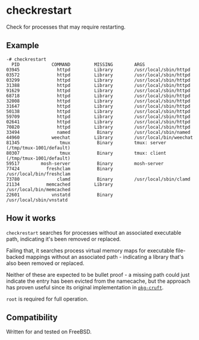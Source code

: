 # checkrestart

Check for processes that may require restarting.

## Example

```shell
-# checkrestart
  PID            COMMAND         MISSING        ARGS
03945              httpd         Library        /usr/local/sbin/httpd
03572              httpd         Library        /usr/local/sbin/httpd
03299              httpd         Library        /usr/local/sbin/httpd
31388              httpd         Library        /usr/local/sbin/httpd
91629              httpd         Library        /usr/local/sbin/httpd
68718              httpd         Library        /usr/local/sbin/httpd
32008              httpd         Library        /usr/local/sbin/httpd
31647              httpd         Library        /usr/local/sbin/httpd
50138              httpd         Library        /usr/local/sbin/httpd
59709              httpd         Library        /usr/local/sbin/httpd
02641              httpd         Library        /usr/local/sbin/httpd
70820              httpd         Library        /usr/local/sbin/httpd
33494              named          Binary        /usr/local/sbin/named
44960            weechat         Library        /usr/local/bin/weechat
81345               tmux          Binary        tmux: server (/tmp/tmux-1001/default)
80307               tmux          Binary        tmux: client (/tmp/tmux-1001/default)
59517        mosh-server          Binary        mosh-server
77424          freshclam          Binary        /usr/local/bin/freshclam
73780              clamd          Binary        /usr/local/sbin/clamd
21134          memcached         Library        /usr/local/bin/memcached
22601            vnstatd          Binary        /usr/local/sbin/vnstatd
```

## How it works

`checkrestart` searches for processes without an associated executable path, indicating
it's been removed or replaced.

Failing that, it searches process virtual memory maps for executable file-backed mappings
without an associated path - indicating a library that's also been removed or replaced.

Neither of these are expected to be bullet proof - a missing path could just indicate
the entry has been evicted from the namecache, but the approach has proven useful since
its original implementation in [`pkg-cruft`](https://github.com/Freaky/pkg-cruft).

`root` is required for full operation.

## Compatibility

Written for and tested on FreeBSD.
